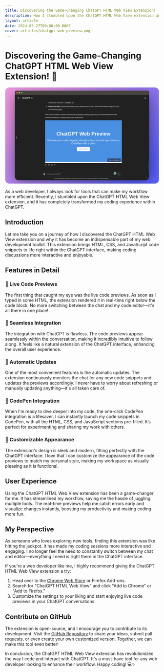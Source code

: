 ```yaml
---
title: Discovering the Game-Changing ChatGPT HTML Web View Extension!
description: How I stumbled upon the ChatGPT HTML Web View extension and how it revolutionized my coding experience.
layout: article
date: 2024-05-27T00:00:00.000Z
cover: articles/chatgpt-web-preview.png
---
```


# Discovering the Game-Changing ChatGPT HTML Web View Extension! 🚀

![chatgpt-web-preview.png](/articles/chatgpt-web-preview.png)

As a web developer, I always look for tools that can make my workflow more efficient. Recently, I stumbled upon the ChatGPT HTML Web View extension, and it has completely transformed my coding experience within ChatGPT.

## Introduction

Let me take you on a journey of how I discovered the ChatGPT HTML Web View extension and why it has become an indispensable part of my web development toolkit. This extension brings HTML, CSS, and JavaScript code snippets to life right within the ChatGPT interface, making coding discussions more interactive and enjoyable.

## Features in Detail

### 🎥 Live Code Previews
The first thing that caught my eye was the live code previews. As soon as I typed in some HTML, the extension rendered it in real-time right below the code block. No more switching between the chat and my code editor—it's all there in one place!

### 🧩 Seamless Integration
The integration with ChatGPT is flawless. The code previews appear seamlessly within the conversation, making it incredibly intuitive to follow along. It feels like a natural extension of the ChatGPT interface, enhancing the overall user experience.

### 🔄 Automatic Updates
One of the most convenient features is the automatic updates. The extension continuously monitors the chat for any new code snippets and updates the previews accordingly. I never have to worry about refreshing or manually updating anything—it's all taken care of.

### 🚀 CodePen Integration
When I'm ready to dive deeper into my code, the one-click CodePen integration is a lifesaver. I can instantly launch my code snippets in CodePen, with all the HTML, CSS, and JavaScript sections pre-filled. It’s perfect for experimenting and sharing my work with others.

### 💅 Customizable Appearance
The extension's design is sleek and modern, fitting perfectly with the ChatGPT interface. I love that I can customize the appearance of the code previews to match my personal style, making my workspace as visually pleasing as it is functional.

## User Experience

Using the ChatGPT HTML Web View extension has been a game-changer for me. It has streamlined my workflow, saving me the hassle of juggling multiple tools. The real-time previews help me catch errors early and visualize changes instantly, boosting my productivity and making coding more fun.

## My Perspective

As someone who loves exploring new tools, finding this extension was like hitting the jackpot. It has made my coding sessions more interactive and engaging. I no longer feel the need to constantly switch between my chat and editor—everything I need is right there in the ChatGPT interface.


If you're a web developer like me, I highly recommend giving the ChatGPT HTML Web View extension a try:
1. Head over to the [Chrome Web Store](https://chromewebstore.google.com/detail/chatgpt-web-preview/didmdeafjnnkgjkfalkkdhmgoajjnpom) or Firefox Add-ons.
2. Search for "ChatGPT HTML Web View" and click "Add to Chrome" or "Add to Firefox."
3. Customize the settings to your liking and start enjoying live code previews in your ChatGPT conversations.

## Contribute on GitHub

The extension is open-source, and I encourage you to contribute to its development. Visit the [GitHub Repository](https://github.com/LeonKohli/ChatGPT-HTML-Web-View) to share your ideas, submit pull requests, or even create your own customized version. Together, we can make this tool even better!

In conclusion, the ChatGPT HTML Web View extension has revolutionized the way I code and interact with ChatGPT. It's a must-have tool for any web developer looking to enhance their workflow. Happy coding! 💻✨